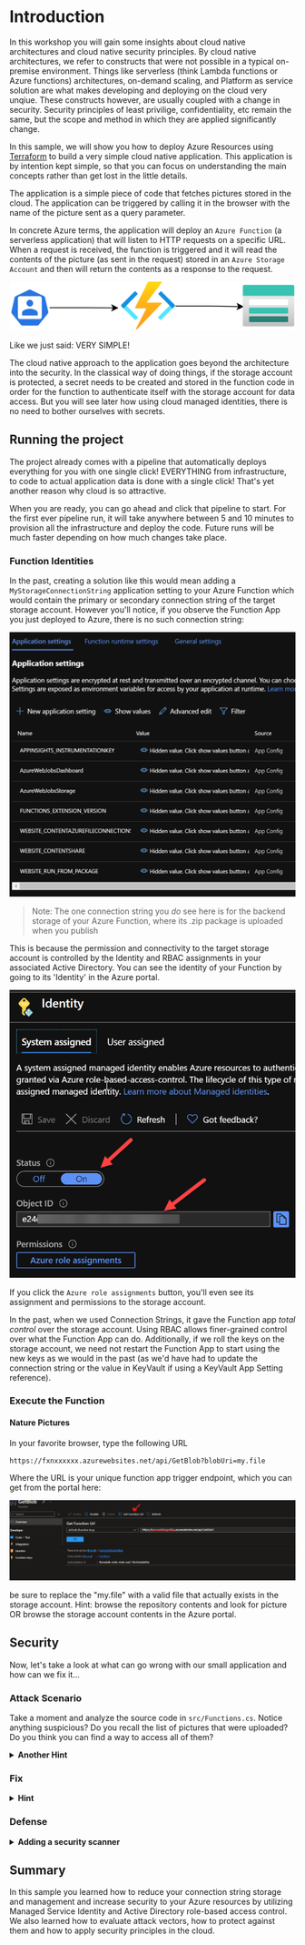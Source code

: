 # Introduction

In this workshop you will gain some insights about cloud native architectures and cloud native security principles. By cloud native architectures, we refer to constructs that were not possible in a typical on-premise environment. Things like serverless (think Lambda functions or Azure functions) architectures, on-demand scaling, and Platform as service solution are what makes developing and deploying on the cloud very unqiue. These constructs however, are usually coupled with a change in security. Security principles of least privilige, confidentiality, etc remain the same, but the scope and method in which they are applied significantly change.

In this sample, we will show you how to deploy Azure Resources using [Terraform](https://terraform.io) to build a very simple cloud native application. This application is by intention kept simple, so that you can focus on understanding the main concepts rather than get lost in the little details.

The application is a simple piece of code that fetches pictures stored in the cloud. The application can be triggered by calling it in the browser with the name of the picture sent as a query parameter. 

In concrete Azure terms, the application will deploy an `Azure Function` (a serverless application) that will listen to HTTP requests on a specific URL. When a request is received, the function is triggered and it will read the contents of the picture (as sent in the request) stored in an `Azure Storage Account` and then will return the contents as a response to the request.

![Architecture](doc/arch.png)

Like we just said: VERY SIMPLE!

The cloud native approach to the application goes beyond the architecture into the security. In the classical way of doing things, if the storage account is protected, a secret needs to be created and stored in the function code in order for the function to authenticate itself with the storage account for data access. But you will see later how using cloud managed identities, there is no need to bother ourselves with secrets.

## Running the project

The project already comes with a pipeline that automatically deploys everything for you with one single click! EVERYTHING from infrastructure, to code to actual application data is done with a single click! That's yet another reason why cloud is so attractive.

When you are ready, you can go ahead and click that pipeline to start. For the first ever pipeline run, it will take anywhere between 5 and 10 minutes to provision all the infrastructure and deploy the code. Future runs will be much faster depending on how much changes take place.


### Function Identities

In the past, creating a solution like this would mean adding a `MyStorageConnectionString` application setting to your Azure Function which would contain the primary or secondary connection string of the target storage account. However you'll notice, if you observe the Function App you just deployed to Azure, there is no such connection string:

![Application Settings on a Function App in Azure](doc/appsettings.png)

> Note: The one connection string you _do_ see here is for the backend storage of your Azure Function, where its .zip package is uploaded when you publish

This is because the permission and connectivity to the target storage account is controlled by the Identity and RBAC assignments in your associated Active Directory. You can see the identity of your Function by going to its 'Identity' in the Azure portal.

![Configuration of a Function App's Identity with Managed Identity](doc/identity.png)

If you click the `Azure role assignments` button, you'll even see its assignment and permissions to the storage account.

In the past, when we used Connection Strings, it gave the Function app *total control* over the storage account. Using RBAC allows finer-grained control over what the Function App can do. Additionally, if we roll the keys on the storage account, we need not restart the Function App to start using the new keys as we would in the past (as we'd have had to update the connection string or the value in KeyVault if using a KeyVault App Setting reference).

### Execute the Function

#### Nature Pictures

In your favorite browser, type the following URL

```shell
https://fxnxxxxxx.azurewebsites.net/api/GetBlob?blobUri=my.file
```

Where the URL is your unique function app trigger endpoint, which you can get from the portal here:

![Location of 'Get function URL' in Azure](doc/getsasurl.png)

be sure to replace the "my.file" with a valid file that actually exists in the storage account. Hint: browse the repository contents and look for picture OR browse the storage account contents in the Azure portal.

## Security

Now, let's take a look at what can go wrong with our small application and how can we fix it...

### Attack Scenario

Take a moment and analyze the source code in `src/Functions.cs`. Notice anything suspicious? Do you recall the list of pictures that were uploaded? Do you think you can find a way to access all of them?

<details>
    <summary><strong>Another Hint</strong></summary>

Path traversal

<details>
    <summary><strong>Another Hint</strong></summary>
      
Maybe we can try to trick the code by using a different representation of charachters (encoding)
  
<details>
    <summary><strong>Give me the solution!</strong></summary>

It seems the application is smart enough to figure out our simple encoding! But can it withstand a doubly-encoded string? muahaha!!!!

```
blobUri=%252E%252E%252Fcritical%252Fsecret
```

</details>

</details>

</details>


### Fix

<details>
    <summary><strong>Hint</strong></summary>
      

How can we reduce the reach of the function and what it can access?
  
<details>
    <summary><strong>Another Hint</strong></summary>
      

Can we change the scope to be on a smaller more granular level?

<details>
    <summary><strong>More hints pleeeaasee</strong></summary>

Have a look at the terraform resource "azurerm_role_assignment" in ```terraform/main.tf```
What is the scope? Can we reduce it?
Have a look at the official documentation from Terraform:
https://registry.terraform.io/providers/hashicorp/azurerm/latest/docs/resources/role_assignment
  
<details>
    <summary><strong>Give me the solution!</strong></summary>

```cs
resource "azurerm_role_assignment" "functionToStorage" {
  scope                = azurerm_storage_container.containerpub.resource_manager_id
  role_definition_name = "Storage Blob Data Reader"
  principal_id         = azurerm_function_app.fxn.identity[0].principal_id
}
```
</details>

</details>

</details>

</details>

### Defense

<details>
    <summary><strong>Adding a security scanner</strong></summary>

```yaml
trivy:
  stage: scan
  image: docker:stable
  services:
    - name: docker:dind
      entrypoint: ["env", "-u", "DOCKER_HOST"]
      command: ["dockerd-entrypoint.sh"]
  variables:
    DOCKER_HOST: tcp://docker:2375/
    DOCKER_DRIVER: overlay2
    # See https://github.com/docker-library/docker/pull/166
    DOCKER_TLS_CERTDIR: ""
    IMAGE: trivy-ci-test:$CI_COMMIT_SHA
  # Pulls latest version from GitHub
  before_script:
    - export TRIVY_VERSION=$(wget -qO - "https://api.github.com/repos/aquasecurity/trivy/releases/latest" | grep '"tag_name":' | sed -E 's/.*"v([^"]+)".*/\1/')
    - echo $TRIVY_VERSION
    - wget --no-verbose https://github.com/aquasecurity/trivy/releases/download/v${TRIVY_VERSION}/trivy_${TRIVY_VERSION}_Linux-64bit.tar.gz -O - | tar -zxvf -
  script:
    # Scan for LOW/MEDIUM
    - ./trivy config --severity LOW,MEDIUM,HIGH --exit-code 0 -f json -o ${CI_JOB_ID}_trivy_results.json terraform
    # Scan for HIGH
    - ./trivy config --severity CRITICAL --exit-code 1 terraform
  artifacts:
    reports:
      sast: ${CI_JOB_ID}_trivy_results.json
```

Additionally, you would need to add a stage in the pipeline so that trivy is executed BEFORE your code is deployed

```yaml
stages:
- scan
- deploy
- destroy
```

</details>


## Summary

In this sample you learned how to reduce your connection string storage and management and increase security to your Azure resources by utilizing  Managed Service Identity and Active Directory role-based access control. We also learned how to evaluate attack vectors, how to protect against them and how to apply security principles in the cloud.
